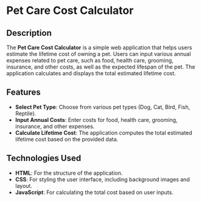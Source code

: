 # Pet Care Cost Calculator

## Description
The **Pet Care Cost Calculator** is a simple web application that helps users estimate the lifetime cost of owning a pet. Users can input various annual expenses related to pet care, such as food, health care, grooming, insurance, and other costs, as well as the expected lifespan of the pet. The application calculates and displays the total estimated lifetime cost.

## Features
- **Select Pet Type**: Choose from various pet types (Dog, Cat, Bird, Fish, Reptile).
- **Input Annual Costs**: Enter costs for food, health care, grooming, insurance, and other expenses.
- **Calculate Lifetime Cost**: The application computes the total estimated lifetime cost based on the provided data.

## Technologies Used
- **HTML**: For the structure of the application.
- **CSS**: For styling the user interface, including background images and layout.
- **JavaScript**: For calculating the total cost based on user inputs.


